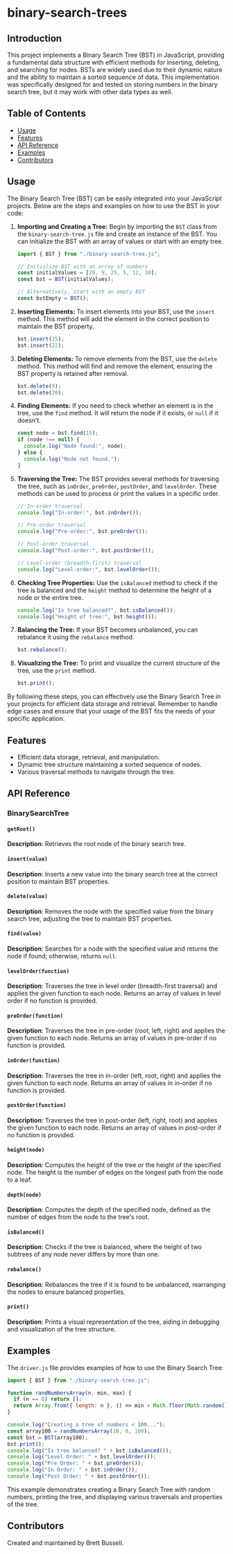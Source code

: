 # binary-search-trees

## Introduction

This project implements a Binary Search Tree (BST) in JavaScript, providing a fundamental data structure with efficient methods for inserting, deleting, and searching for nodes. BSTs are widely used due to their dynamic nature and the ability to maintain a sorted sequence of data. This implementation was specifically designed for and tested on storing numbers in the binary search tree, but it may work with other data types as well.

## Table of Contents

- [Usage](#usage)
- [Features](#features)
- [API Reference](#api-reference)
- [Examples](#examples)
- [Contributors](#contributors)

## Usage

The Binary Search Tree (BST) can be easily integrated into your JavaScript projects. Below are the steps and examples on how to use the BST in your code:

1. **Importing and Creating a Tree:**
   Begin by importing the `BST` class from the `binary-search-tree.js` file and create an instance of the BST. You can initialize the BST with an array of values or start with an empty tree.

   ```javascript
   import { BST } from "./binary-search-tree.js";

   // Initialize BST with an array of numbers
   const initialValues = [20, 9, 25, 5, 12, 30];
   const bst = BST(initialValues);

   // Alternatively, start with an empty BST
   const bstEmpty = BST();
   ```

2. **Inserting Elements:**
   To insert elements into your BST, use the `insert` method. This method will add the element in the correct position to maintain the BST property.

   ```javascript
   bst.insert(15);
   bst.insert(22);
   ```

3. **Deleting Elements:**
   To remove elements from the BST, use the `delete` method. This method will find and remove the element, ensuring the BST property is retained after removal.

   ```javascript
   bst.delete(9);
   bst.delete(20);
   ```

4. **Finding Elements:**
   If you need to check whether an element is in the tree, use the `find` method. It will return the node if it exists, or `null` if it doesn't.

   ```javascript
   const node = bst.find(15);
   if (node !== null) {
     console.log("Node found:", node);
   } else {
     console.log("Node not found.");
   }
   ```

5. **Traversing the Tree:**
   The BST provides several methods for traversing the tree, such as `inOrder`, `preOrder`, `postOrder`, and `levelOrder`. These methods can be used to process or print the values in a specific order.

   ```javascript
   // In-order traversal
   console.log("In-order:", bst.inOrder());

   // Pre-order traversal
   console.log("Pre-order:", bst.preOrder());

   // Post-order traversal
   console.log("Post-order:", bst.postOrder());

   // Level-order (breadth-first) traversal
   console.log("Level-order:", bst.levelOrder());
   ```

6. **Checking Tree Properties:**
   Use the `isBalanced` method to check if the tree is balanced and the `height` method to determine the height of a node or the entire tree.

   ```javascript
   console.log("Is tree balanced?", bst.isBalanced());
   console.log("Height of tree:", bst.height());
   ```

7. **Balancing the Tree:**
   If your BST becomes unbalanced, you can rebalance it using the `rebalance` method.

   ```javascript
   bst.rebalance();
   ```

8. **Visualizing the Tree:**
   To print and visualize the current structure of the tree, use the `print` method.

   ```javascript
   bst.print();
   ```

By following these steps, you can effectively use the Binary Search Tree in your projects for efficient data storage and retrieval. Remember to handle edge cases and ensure that your usage of the BST fits the needs of your specific application.

## Features

- Efficient data storage, retrieval, and manipulation.
- Dynamic tree structure maintaining a sorted sequence of nodes.
- Various traversal methods to navigate through the tree.

## API Reference

### BinarySearchTree

#### `getRoot()`

**Description**: Retrieves the root node of the binary search tree.

#### `insert(value)`

**Description**: Inserts a new value into the binary search tree at the correct position to maintain BST properties.

#### `delete(value)`

**Description**: Removes the node with the specified value from the binary search tree, adjusting the tree to maintain BST properties.

#### `find(value)`

**Description**: Searches for a node with the specified value and returns the node if found; otherwise, returns `null`.

#### `levelOrder(function)`

**Description**: Traverses the tree in level order (breadth-first traversal) and applies the given function to each node. Returns an array of values in level order if no function is provided.

#### `preOrder(function)`

**Description**: Traverses the tree in pre-order (root, left, right) and applies the given function to each node. Returns an array of values in pre-order if no function is provided.

#### `inOrder(function)`

**Description**: Traverses the tree in in-order (left, root, right) and applies the given function to each node. Returns an array of values in in-order if no function is provided.

#### `postOrder(function)`

**Description**: Traverses the tree in post-order (left, right, root) and applies the given function to each node. Returns an array of values in post-order if no function is provided.

#### `height(node)`

**Description**: Computes the height of the tree or the height of the specified node. The height is the number of edges on the longest path from the node to a leaf.

#### `depth(node)`

**Description**: Computes the depth of the specified node, defined as the number of edges from the node to the tree's root.

#### `isBalanced()`

**Description**: Checks if the tree is balanced, where the height of two subtrees of any node never differs by more than one.

#### `rebalance()`

**Description**: Rebalances the tree if it is found to be unbalanced, rearranging the nodes to ensure balanced properties.

#### `print()`

**Description**: Prints a visual representation of the tree, aiding in debugging and visualization of the tree structure.

## Examples

The `driver.js` file provides examples of how to use the Binary Search Tree:

```javascript
import { BST } from "./binary-search-tree.js";

function randNumbersArray(n, min, max) {
  if (n == 0) return [];
  return Array.from({ length: n }, () => min + Math.floor(Math.random() * max));
}

console.log("Creating a tree of numbers < 100...");
const array100 = randNumbersArray(10, 0, 100);
const bst = BST(array100);
bst.print();
console.log("Is tree balanced? " + bst.isBalanced());
console.log("Level Order: " + bst.levelOrder());
console.log("Pre Order: " + bst.preOrder());
console.log("In Order: " + bst.inOrder());
console.log("Post Order: " + bst.postOrder());
```

This example demonstrates creating a Binary Search Tree with random numbers, printing the tree, and displaying various traversals and properties of the tree.

## Contributors

Created and maintained by Brett Bussell.
